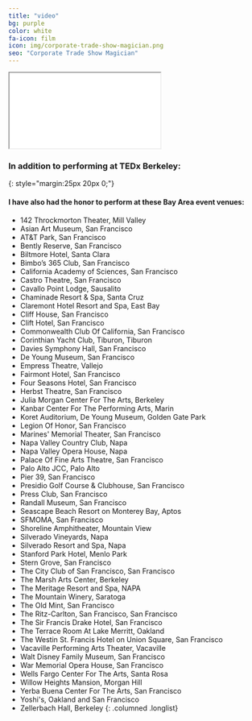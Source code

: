 ```yaml
---
title: "video"
bg: purple
color: white
fa-icon: film
icon: img/corporate-trade-show-magician.png
seo: "Corporate Trade Show Magician"
---
```


<div class="icontain"><iframe src="//www.youtube.com/embed/S55cjzSlssc" allowfullscreen></iframe></div>

### In addition to performing at TEDx Berkeley:
{: style="margin:25px 20px 0;"}

#### **I have also had the honor to perform at these Bay Area event venues:**

- 142 Throckmorton Theater, Mill Valley
- Asian Art Museum, San Francisco
- AT&T Park, San Francisco
- Bently Reserve, San Francisco
- Biltmore Hotel, Santa Clara
- Bimbo’s 365 Club, San Francisco
- California Academy of Sciences, San Francisco
- Castro Theatre, San Francisco
- Cavallo Point Lodge, Sausalito
- Chaminade Resort & Spa, Santa Cruz
- Claremont Hotel Resort and Spa, East Bay
- Cliff House, San Francisco
- Clift Hotel, San Francisco
- Commonwealth Club Of California, San Francisco
- Corinthian Yacht Club, Tiburon, Tiburon
- Davies Symphony Hall, San Francisco
- De Young Museum, San Francisco
- Empress Theatre, Vallejo
- Fairmont Hotel,  San Francisco
- Four Seasons Hotel, San Francisco
- Herbst Theatre, San Francisco
- Julia Morgan Center For The Arts, Berkeley
- Kanbar Center For The Performing Arts, Marin
- Koret Auditorium, De Young Museum, Golden Gate Park
- Legion Of Honor, San Francisco
- Marines' Memorial Theater, San Francisco
- Napa Valley Country Club, Napa
- Napa Valley Opera House, Napa
- Palace Of Fine Arts Theatre, San Francisco
- Palo Alto JCC, Palo Alto
- Pier 39, San Francisco
- Presidio Golf Course & Clubhouse, San Francisco
- Press Club, San Francisco
- Randall Museum, San Francisco
- Seascape Beach Resort on Monterey Bay, Aptos
- SFMOMA, San Francisco
- Shoreline Amphitheater, Mountain View
- Silverado Vineyards, Napa
- Silverado Resort and Spa, Napa
- Stanford Park Hotel, Menlo Park
- Stern Grove, San Francisco
- The City Club of San Francisco, San Francisco
- The Marsh Arts Center, Berkeley
- The Meritage Resort and Spa, NAPA
- The Mountain Winery, Saratoga
- The Old Mint, San Francisco
- The Ritz-Carlton, San Francisco, San Francisco
- The Sir Francis Drake Hotel, San Francisco
- The Terrace Room At Lake Merritt, Oakland
- The Westin St. Francis Hotel on Union Square, San Francisco
- Vacaville Performing Arts Theater, Vacaville
- Walt Disney Family Museum, San Francisco
- War Memorial Opera House, San Francisco
- Wells Fargo Center For The Arts, Santa Rosa
- Willow Heights Mansion, Morgan Hill
- Yerba Buena Center For The Arts, San Francisco
- Yoshi's, Oakland and San Francisco
- Zellerbach Hall, Berkeley
{: .columned .longlist}
